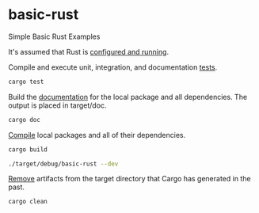 # basic-rust
Simple Basic Rust Examples

It's assumed that Rust is [configured and running](https://doc.rust-lang.org/cargo/getting-started/installation.html).

Compile and execute unit, integration, and documentation [tests](https://doc.rust-lang.org/cargo/commands/cargo-test.html).
```bash
cargo test
```

Build the [documentation](https://doc.rust-lang.org/cargo/commands/cargo-doc.html) for the local package and all dependencies. The output is placed in target/doc.
```bash
cargo doc
```

[Compile](https://doc.rust-lang.org/cargo/commands/cargo-build.html) local packages and all of their dependencies.
```bash
cargo build
```

```bash
./target/debug/basic-rust --dev
```

[Remove](https://doc.rust-lang.org/cargo/commands/cargo-clean.html) artifacts from the target directory that Cargo has generated in the past.
```bash
cargo clean
```
